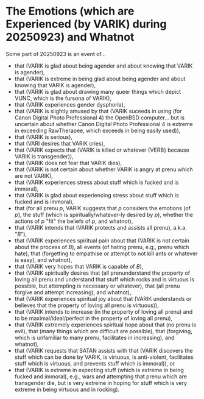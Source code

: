 The Emotions (which are Experienced (by VARIK) during 20250923) and Whatnot
===========================================================================

Some part of 20250923 is an event of...

* that (VARIK is glad about being agender and about knowing that VARIK is agender),
* that (VARIK is extreme in being glad about being agender and about knowing that VARIK is agender),
* that (VARIK is glad about drawing many queer things which depict VUNC, which is the fursona of VARIK),
* that (VARIK experiences gender dysphoria),
* that (VARIK is slightly amused by that (VARIK suceeds in using (for Canon Digital Photo Professional 4) the OpenBSD computer... but is uncertain about whether Canon Digital Photo Professional 4 is extreme in exceeding RawTherapee, which exceeds in being easily used)),
* that (VARIK is serious),
* that (VARI desires that VARIK cries),
* that (VARIK expects that (VARIK is killed or whatever {VERB} because VARIK is transgender)),
* that (VARIK does not fear that VARIK dies),
* that (VARIK is not certain about whether VARIK is angry at prenu which are not VARIK),
* that (VARIK experiences stress about stuff which is fucked and is immoral),
* that (VARIK is glad about experiencing stress about stuff which is fucked and is immoral),
* that (for all prenu $p$, VARIK suggests that $p$ considers the emotions (of $p$), the stuff (which is spiritually/whatever-ly desired by $p$), whether the actions of $p$ "fit" the beliefs of $p$, and whatnot),
* that (VARIK intends that (VARIK protects and assists all prenu), a.k.a. "$B$"),
* that (VARIK experiences spiritual pain about that (VARIK is not certain about the process of $B$), all events (of hating prenu, e.g., prenu which hate), that (forgetting to empathise or attempt to not kill ants or whatever is easy), and whatnot),
* that (VARIK very hopes that VARIK is capable of $B$),
* that (VARIK spiritually desires that (all prenunderstand the property of loving all prenu and understand that stuff which rocks and is virtuous is possible, but attempting is necessary or whatever), that (all prenu forgive and attempt increasing), and whatnot),
* that (VARIK experiences spiritual joy about that (VARIK understands or believes that the property of loving all prenu is virtuous)),
* that (VARIK intends to increase (in the property of loving all prenu) and to be maximal/ideal/perfect in the property of loving all prenu),
* that (VARIK extremely experiences spiritual hope about that (no prenu is evil), that (many things which are difficult are possible), that (forgiving, which is unfamiliar to many prenu, facilitates in increasing), and whatnot),
* that (VARIK requests that SATAN assists with that (VARIK discovers the stuff which can be done by VARIK, is virtuous, is anti-violent, facilitates stuff which is virtuous, and prevents stuff which is immoral)), or
* that (VARIK is extreme in expecting stuff (which is extreme in being fucked and immoral), e.g., wars and attempting that prenu which are transgender die, but is very extreme in hoping for stuff which is very extreme in being virtuous and in rocking).
